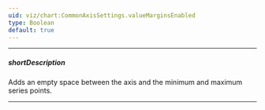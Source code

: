```yaml
---
uid: viz/chart:CommonAxisSettings.valueMarginsEnabled
type: Boolean
default: true
---
```

---
##### shortDescription
Adds an empty space between the axis and the minimum and maximum series points.

---
<!--
By default, the axes extend slightly beyond their extrema. It prevents cutting off parts of the minimum and maximum series points. To disable this feature, set the **valueMarginsEnabled** property to **false**.

#####See Also#####
- **commonAxisSettings**.[minValueMargin](/api-reference/10%20UI%20Components/dxChart/1%20Configuration/commonAxisSettings/minValueMargin.md '/Documentation/ApiReference/UI_Components/dxChart/Configuration/commonAxisSettings/#minValueMargin') - sets a custom margin for minimum series points.
- **commonAxisSettings**.[maxValueMargin](/api-reference/10%20UI%20Components/dxChart/1%20Configuration/commonAxisSettings/maxValueMargin.md '/Documentation/ApiReference/UI_Components/dxChart/Configuration/commonAxisSettings/#maxValueMargin') - sets a custom margin for maximum series points.
-->
